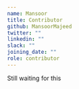 ```yaml
---
name: Mansoor
title: Contributor
github: MansoorMajeed
twitter: ""
linkedin: ""
slack: ""
joining_date: ""
role: contributor
---
```


Still waiting for this
